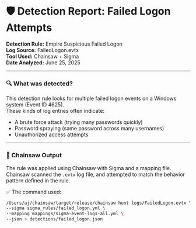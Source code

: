 # 🛡️ Detection Report: Failed Logon Attempts

**Detection Rule:** Empire Suspicious Failed Logon  
**Log Source:** FailedLogon.evtx  
**Tool Used:** Chainsaw + Sigma  
**Date Analyzed:** June 25, 2025

---

### 🔍 What was detected?

This detection rule looks for multiple failed logon events on a Windows system (Event ID 4625).  
These kinds of log entries often indicate:

- A brute force attack (trying many passwords quickly)
- Password spraying (same password across many usernames)
- Unauthorized access attempts

---

### 📄 Chainsaw Output

The rule was applied using Chainsaw with Sigma and a mapping file.  
Chainsaw scanned the `.evtx` log file, and attempted to match the behavior pattern defined in the rule.

✅ The command used:

```bash
/Users/aj/chainsaw/target/release/chainsaw hunt logs/FailedLogon.evtx \
--sigma sigma_rules/failed_logon.yml \
--mapping mappings/sigma-event-logs-all.yml \
--json > detections/failed_logon.json


